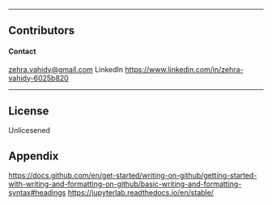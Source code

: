 

---

## Contributors

#### Contact
zehra.vahidy@gmail.com
LinkedIn https://www.linkedin.com/in/zehra-vahidy-6025b820

---

## License

Unlicesened

## Appendix
https://docs.github.com/en/get-started/writing-on-github/getting-started-with-writing-and-formatting-on-github/basic-writing-and-formatting-syntax#headings
https://jupyterlab.readthedocs.io/en/stable/

